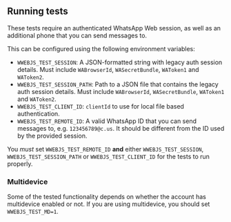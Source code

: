 ## Running tests

These tests require an authenticated WhatsApp Web session, as well as an additional phone that you can send messages to.

This can be configured using the following environment variables:
- `WWEBJS_TEST_SESSION`: A JSON-formatted string with legacy auth session details. Must include `WABrowserId`, `WASecretBundle`, `WAToken1` and `WAToken2`.
- `WWEBJS_TEST_SESSION_PATH`: Path to a JSON file that contains the legacy auth session details. Must include `WABrowserId`, `WASecretBundle`, `WAToken1` and `WAToken2`.
- `WWEBJS_TEST_CLIENT_ID`: `clientId` to use for local file based authentication.
- `WWEBJS_TEST_REMOTE_ID`: A valid WhatsApp ID that you can send messages to, e.g. `123456789@c.us`. It should be different from the ID used by the provided session.

You *must* set `WWEBJS_TEST_REMOTE_ID` **and** either `WWEBJS_TEST_SESSION`, `WWEBJS_TEST_SESSION_PATH` or `WWEBJS_TEST_CLIENT_ID` for the tests to run properly.

### Multidevice
Some of the tested functionality depends on whether the account has multidevice enabled or not. If you are using multidevice, you should set `WWEBJS_TEST_MD=1`.